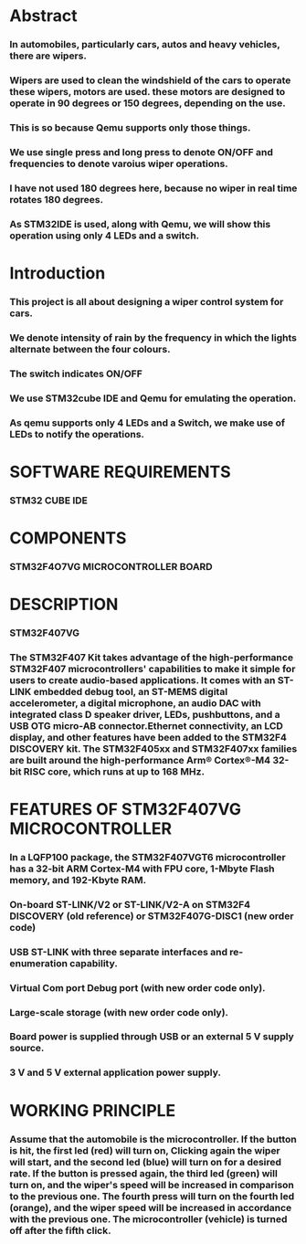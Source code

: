 # Abstract
### In automobiles, particularly cars, autos and heavy vehicles, there are wipers.
### Wipers are used to clean the windshield of the cars to operate these wipers, motors are used. these motors are designed to operate in 90 degrees or 150 degrees, depending on the use.
### This is so because Qemu supports only those things.
### We use single press and long press to denote ON/OFF and frequencies to denote varoius wiper operations.
### I have not used 180 degrees here, because no wiper in real time rotates 180 degrees.
### As STM32IDE is used, along with Qemu, we will show this operation using only 4 LEDs and a switch.
# Introduction
### This project is all about designing a wiper control system for cars.
### We denote intensity of rain by the frequency in which the lights alternate between the four colours.
### The switch indicates ON/OFF
### We use STM32cube IDE and Qemu for emulating the operation.
### As qemu supports only 4 LEDs and a Switch, we make use of LEDs to notify the operations.
# SOFTWARE REQUIREMENTS
### STM32 CUBE IDE
# COMPONENTS
### STM32F4O7VG MICROCONTROLLER BOARD
# DESCRIPTION
### STM32F407VG
### The STM32F407 Kit takes advantage of the high-performance STM32F407 microcontrollers' capabilities to make it simple for users to create audio-based applications. It comes with an ST-LINK embedded debug tool, an ST-MEMS digital accelerometer, a digital microphone, an audio DAC with integrated class D speaker driver, LEDs, pushbuttons, and a USB OTG micro-AB connector.Ethernet connectivity, an LCD display, and other features have been added to the STM32F4 DISCOVERY kit. The STM32F405xx and STM32F407xx families are built around the high-performance Arm® Cortex®-M4 32-bit RISC core, which runs at up to 168 MHz.
# FEATURES OF STM32F407VG MICROCONTROLLER
### In a LQFP100 package, the STM32F407VGT6 microcontroller has a 32-bit ARM Cortex-M4 with FPU core, 1-Mbyte Flash memory, and 192-Kbyte RAM.
### On-board ST-LINK/V2 or ST-LINK/V2-A on STM32F4 DISCOVERY (old reference) or STM32F407G-DISC1 (new order code)
### USB ST-LINK with three separate interfaces and re-enumeration capability.
### Virtual Com port Debug port (with new order code only).
### Large-scale storage (with new order code only).
### Board power is supplied through USB or an external 5 V supply source.
### 3 V and 5 V external application power supply.
# WORKING PRINCIPLE
### Assume that the automobile is the microcontroller. If the button is hit, the first led (red) will turn on, Clicking again  the wiper will start, and the second led (blue) will turn on for a desired rate. If the button is pressed again, the third led (green) will turn on, and the wiper's speed will be increased in comparison to the previous one. The fourth press will turn on the fourth led (orange), and the wiper speed will be increased in accordance with the previous one. The microcontroller (vehicle) is turned off after the fifth click.

